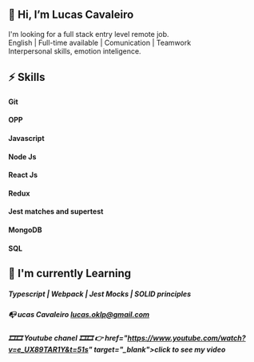 
## 👋 Hi, I’m Lucas Cavaleiro

 I'm looking for a  full stack entry level  remote job.<br />
 English | Full-time available | Comunication | Teamwork <br />
 Interpersonal skills, emotion inteligence.<br />

 
 
##  ⚡ Skills 
#### Git
#### OPP 
#### Javascript
#### Node Js 
#### React Js
#### Redux
#### Jest matches and supertest
#### MongoDB
#### SQL
 
 
 
##   🌱 I'm currently Learning 
#####   Typescript | Webpack | Jest Mocks | SOLID principles
         
##### 📭  ucas Cavaleiro lucas.oklp@gmail.com
##### 🎞️🎞️ Youtube chanel 🎞️🎞️  👉 href="https://www.youtube.com/watch?v=e_UX89TAR1Y&t=51s" target="_blank">click to see my video</a>
